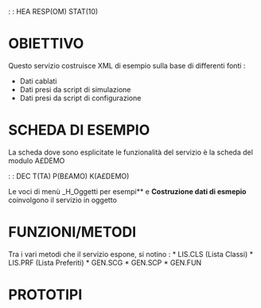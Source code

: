  :  : HEA RESP(OM) STAT(10)
# OBIETTIVO
Questo servizio costruisce XML di esempio sulla base di differenti fonti : 

- Dati cablati
- Dati presi da script di simulazione
- Dati presi da script di configurazione


# SCHEDA DI ESEMPIO
La scheda dove sono esplicitate le funzionalità del servizio è la scheda del modulo A£DEMO

 :  : DEC T(TA) P(B£AMO) K(A£DEMO)

Le voci di menù _H_Oggetti per esempi** e **Costruzione dati di esmepio** coinvolgono il servizio in oggetto

# FUNZIONI/METODI

Tra i vari metodi che il servizio espone, si notino : 
\* LIS.CLS (Lista Classi)
\* LIS.PRF (Lista Preferiti)
\* GEN.SCG
\* GEN.SCP
\* GEN.FUN

# PROTOTIPI
